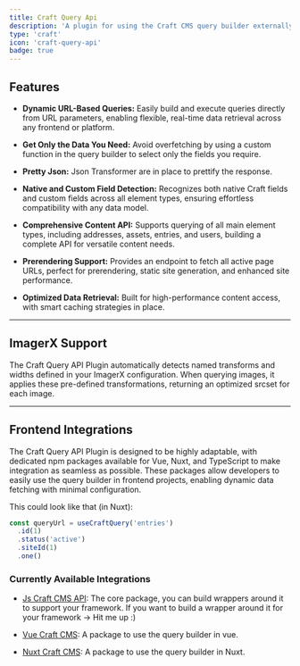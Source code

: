 ```yaml
---
title: Craft Query Api
description: 'A plugin for using the Craft CMS query builder externally.'
type: 'craft'
icon: 'craft-query-api'
badge: true
---
```


## Features

- **Dynamic URL-Based Queries:** Easily build and execute queries directly from URL parameters, enabling flexible, real-time data retrieval across any frontend or platform.

- **Get Only the Data You Need:** Avoid overfetching by using a custom function in the query builder to select only the fields you require.

- **Pretty Json:** Json Transformer are in place to prettify the response.

- **Native and Custom Field Detection:** Recognizes both native Craft fields and custom fields across all element types, ensuring effortless compatibility with any data model.

- **Comprehensive Content API:** Supports querying of all main element types, including addresses, assets, entries, and users, building a complete API for versatile content needs.

- **Prerendering Support:** Provides an endpoint to fetch all active page URLs, perfect for prerendering, static site generation, and enhanced site performance.

- **Optimized Data Retrieval:** Built for high-performance content access, with smart caching strategies in place.

--- 

## ImagerX Support

The Craft Query API Plugin automatically detects named transforms and widths defined in your ImagerX configuration. When querying images, it applies these pre-defined transformations, returning an optimized srcset for each image. 

--- 

## Frontend Integrations
The Craft Query API Plugin is designed to be highly adaptable, with dedicated npm packages available for Vue, Nuxt, and TypeScript to make integration as seamless as possible. These packages allow developers to easily use the query builder in frontend projects, enabling dynamic data fetching with minimal configuration.

This could look like that (in Nuxt): 
```ts [app.vue]
const queryUrl = useCraftQuery('entries')
  .id(1)
  .status('active')
  .siteId(1)
  .one()
```

### Currently Available Integrations
- [Js Craft CMS API](/libraries/js-craftcms-api): The core package, you can build wrappers around it to support your framework. If you want to build a wrapper around it for your framework -> Hit me up :) 

- [Vue Craft CMS](/libraries/vue-craftcms): A package to use the query builder in vue.

- [Nuxt Craft CMS](/libraries/nuxt-craftcms): A package to use the query builder in Nuxt.
